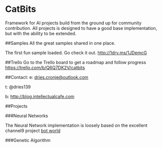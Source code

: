 # CatBits


Framework for AI projects build from the ground up for community contribution. All projects is designed to have a good base implementation, but with the ability to be extended.

##Samples
All the great samples shared in one place.

The first fun sample loaded. Go check it out.
http://1drv.ms/1JDemcG

##Trello
Go to the Trello board to get a roadmap and follow progress
https://trello.com/b/Q6Q7DK2V/catbits

##Contact:
e: dries.cronje@outlook.com

t: @dries139

b: http://blog.intellectualcafe.com


##Projects

###Neural Networks

The Neural Network implementation is loosely based on the excellent channel9 project
[bot world](https://channel9.msdn.com/coding4fun/blog/Neural-Network-and-Genetic-Algorithm-Bot-World)

<script src="https://gist.github.com/f717eb7682a6978d5406.git"></script>


###Genetic Algorithm
